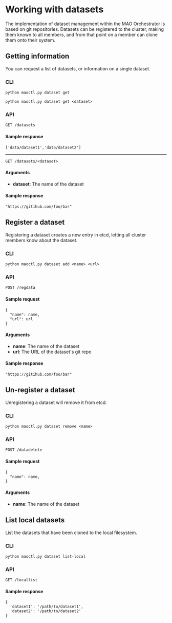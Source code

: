 # Working with datasets

The implementation of dataset management within the MAO Orchestrator is based on git repositories. Datasets can be registered to the cluster, making them known to all members, and from that point on a member can clone them onto their system.

## Getting information

You can request a list of datasets, or information on a single dataset.

### CLI

```
python maoctl.py dataset get
```
```
python maoctl.py dataset get <dataset>
```

### API

```
GET /datasets
```
#### Sample response

```
['data/dataset1','data/dataset2']
```
---
```
GET /datasets/<dataset>
```
#### Arguments

- **dataset**: The name of the dataset

#### Sample response

```
"https://gitihub.com/foo/bar"
```

## Register a dataset

Registering a dataset creates a new entry in etcd, letting all cluster members know about the dataset.
### CLI

```
python maoctl.py dataset add <name> <url>
```

### API

```
POST /regdata
```
#### Sample request
```
{
  "name": name,
  "url": url
}
```
#### Arguments

- **name**: The name of the dataset
- **url**: The URL of the dataset's git repo

#### Sample response

```
"https://gitihub.com/foo/bar"
```
## Un-register a dataset

Unregistering a dataset will remove it from etcd.
### CLI

```
python maoctl.py dataset remove <name>
```

### API

```
POST /datadelete
```
#### Sample request
```
{
  "name": name,
}
```
#### Arguments

- **name**: The name of the dataset

## List local datasets

List the datasets that have been cloned to the local filesystem.
### CLI

```
python maoctl.py dataset list-local
```

### API

```
GET /locallist
```
#### Sample response

```
{
  'dataset1': '/path/to/dataset1',
  'dataset2': '/path/to/dataset2'
}
```
